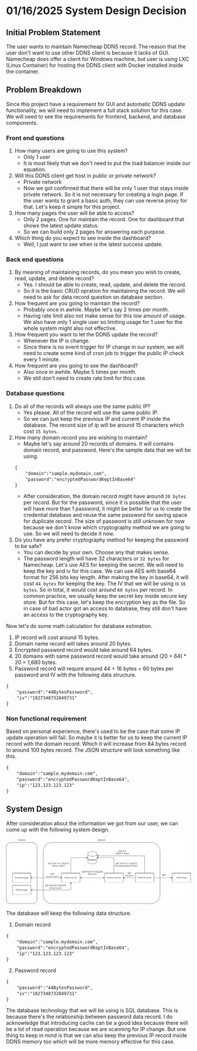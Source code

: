 # 01/16/2025 System Design Decision

## Initial Problem Statement

The user wants to maintain Namecheap DDNS record. The reason that the user don't want to use other DDNS client is because it lacks of GUI. Namecheap does offer a client for Windows machine, but user is using LXC (Linux Container) for hosting the DDNS client with Docker installed inside the container.

## Problem Breakdown

Since this project have a requirement for GUI and automatic DDNS update functionality, we will need to implement a full stack solution for this case. We will need to see the requirements for frontend, backend, and database components.

### Front end questions

1. How many users are going to use this system?
    - Only 1 user
    - It is most likely that we don't need to put the load balancer inside our equation.
2. Will this DDNS client get host in public or private network?
    - Private network
    - Now we got confirmed that there will be only 1 user that stays inside private network. So it is not necessary for creating a login page. If the user wants to grant a basic auth, they can use reverse proxy for that. Let's keep it simple for this project.
3. How many pages the user will be able to access?
    - Only 2 pages. One for maintain the record. One for dashboard that shows the latest update status.
    - So we can build only 2 pages for answering each purpose.
4. Which thing do you expect to see inside the dashboard?
    - Well, I just want to see when is the latest success update.

### Back end questions

1. By meaning of maintaining records, do you mean you wish to create, read, update, and delete record?
    - Yes. I should be able to create, read, update, and delete the record.
    - So it is the basic CRUD opration for maintaining the record. We will need to ask for data record question on database section.
2. How frequent are you going to maintain the record?
    - Probably once in awhile. Maybe let's say 2 times per month.
    - Having rate limit also not make sense for this low amount of usage. We also have only 1 single user so limiting usage for 1 user for the whole system might also not effective.
3. How frequent you want to let the DDNS update the record?
    - Whenever the IP is change.
    - Since there is no event trigger for IP change in our system, we will need to create some kind of cron job to trigger the public IP check every 1 minute.
4. How frequent are you going to see the dashboard?
    - Also once in awhile. Maybe 5 times per month.
    - We still don't need to create rate limit for this case.

### Database questions

1. Do all of the records will always use the same public IP?
    - Yes please. All of the record will use the same public IP.
    - So we can just keep the previous IP and current IP inside the database. The record size of ip will be around 15 characters which cost `15 bytes`.
2. How many domain record you are wishing to maintain?
    - Maybe let's say around 20 records of domains. It will contains domain record, and password. Here's the sample data that we will be using.
    ```
    {
        "domain":"sample.mydomain.com",
        "password":"encryptedPasswordKeptInBase64"
    }
    ```
    - After consideration, the domain record might have around `20 bytes` per record. But for the password, since it is possible that the user will have more than 1 password, it might be better for us to create the credential database and reuse the same password for saving space for duplicate record. The size of password is still unknown for now because we don't know which cryptography method we are going to use. So we will need to decide it now.
4. Do you have any prefer cryptography method for keeping the password to be safe?
    - You can decide by your own. Choose any that makes sense.
    - The password length will have 32 characters or `32 bytes` for Namecheap. Let's use AES for keeping the secret. We will need to keep the key and iv for this case. We can use AES with base64 format for 256 bits key length. After making the key in base64, it will cost `44 bytes` for keeping the key. The IV that we will be using is `16 bytes`. So in total, it would cost around `60 bytes` per record. In common practice, we usually keep the secret key inside secure key store. But for this case, let's keep the encryption key as the file. So in case of bad actor got an access to database, they still don't have an access to the cryptography key.

Now let's do some math calculation for database estimation.

1. IP record will cost around 15 bytes.
2. Domain name record will takes around 20 bytes.
3. Encrypted password record would take around 64 bytes.
4. 20 domains with same password record would take around (20 + 64) * 20 = 1,680 bytes.
5. Password record will require around 44 + 16 bytes = 60 bytes per password and IV with the following data structure.
```
{
    "password":"44BytesPassword",
    "iv":"1827348732849731"
}
```


### Non functional requirement

Based on personal experience, there's used to be the case that some IP update operation will fail. So maybe it is better for us to keep the current IP record with the domain record. Which it will increase from 84 bytes record to around 100 bytes record. The JSON structure will look something like this.

```
{
    "domain":"sample.mydomain.com",
    "password":"encryptedPasswordKeptInBase64",
    "ip":"123.123.123.123"
}
```

## System Design

After consideration about the information we got from our user, we can come up with the following system design.

![System Design](1-16-2025-system-design.png)

The database will keep the following data structure.

1. Domain record
```
{
    "domain":"sample.mydomain.com",
    "password":"encryptedPasswordKeptInBase64",
    "ip":"123.123.123.123"
}
```

2. Password record
```
{
    "password":"44BytesPassword",
    "iv":"1827348732849731"
}
```

The database technology that we will be using is SQL database. This is because there's the relationship between password data record. I do acknowledge that introducing cache can be a good idea because there will be a lot of read operation because we are scanning for IP change. But one thing to keep in mind is that we can also keep the previous IP record inside DDNS memory too which will be more memory effective for this case.